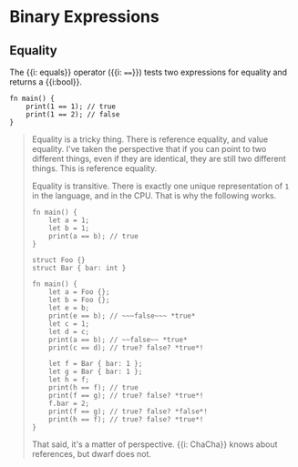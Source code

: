 # Binary Expressions

## Equality

The {{i: equals}} operator ({{i: `==`}}) tests two expressions for equality and returns a {{i:bool}}.

```dwarf
fn main() {
    print(1 == 1); // true
    print(1 == 2); // false
}
```

> Equality is a tricky thing.
> There is reference equality, and value equality.
> I've taken the perspective that if you can point to two different things, even if they are identical, they are still two different things.
> This is reference equality.
>
> Equality is transitive.
> There is exactly one <word> unique representation of `1` in the language, and in the CPU.
> That is why the following works.
>
> ```dwarf
> fn main() {
>     let a = 1;
>     let b = 1;
>     print(a == b); // true
> }
> ```
>
> ```dwarf
> struct Foo {}
> struct Bar { bar: int }
>
> fn main() {
>     let a = Foo {};
>     let b = Foo {};
>     let e = b;
>     print(e == b); // ~~~false~~~ *true*
>     let c = 1;
>     let d = c;
>     print(a == b); // ~~false~~ *true*
>     print(c == d); // true? false? *true*!
>
>     let f = Bar { bar: 1 };
>     let g = Bar { bar: 1 };
>     let h = f;
>     print(h == f); // true
>     print(f == g); // true? false? *true*!
>     f.bar = 2;
>     print(f == g); // true? false? *false*!
>     print(h == f); // true? false? *true*!
> }
> ```
>
> That said, it's a matter of perspective.
> {{i: ChaCha}} knows about references, but dwarf does not.
